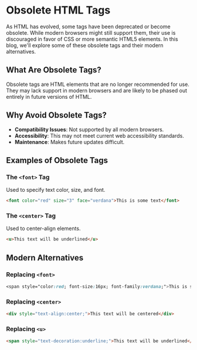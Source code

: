 # Obsolete HTML Tags

As HTML has evolved, some tags have been deprecated or become obsolete. While modern browsers might still support them, their use is discouraged in favor of CSS or more semantic HTML5 elements. In this blog, we'll explore some of these obsolete tags and their modern alternatives.

## What Are Obsolete Tags?
Obsolete tags are HTML elements that are no longer recommended for use. They may lack support in modern browsers and are likely to be phased out entirely in future versions of HTML.

## Why Avoid Obsolete Tags?
- **Compatibility Issues**: Not supported by all modern browsers.
- **Accessibility**: This may not meet current web accessibility standards.
- **Maintenance**: Makes future updates difficult.

## Examples of Obsolete Tags

### The `<font>` Tag
Used to specify text color, size, and font.
```html
<font color="red" size="3" face="verdana">This is some text</font>
```

### The `<center>` Tag
Used to center-align elements.
```html
<u>This text will be underlined</u>
```

## Modern Alternatives

### Replacing `<font>`
```css
<span style="color:red; font-size:16px; font-family:verdana;">This is some text</span>
```

### Replacing `<center>`
```html
<div style="text-align:center;">This text will be centered</div>
```

### Replacing `<u>`
```html
<span style="text-decoration:underline;">This text will be underlined</span>
```










